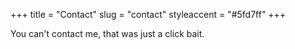 +++
title = "Contact"
slug = "contact"
styleaccent = "#5fd7ff"
+++

You can't contact me, that was just a click bait.
